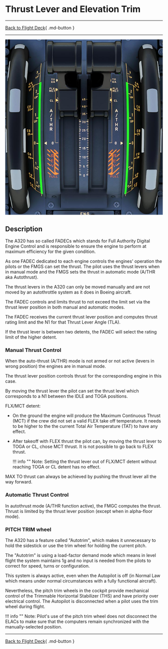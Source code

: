 # Thrust Lever and Elevation Trim

---

[Back to Flight Deck](../index.md){ .md-button }

---

![Thrust Lever and Elevation Trim](../../../assets/a32nx-briefing/pedestal/Thrust-lever-elev-trim.jpg "Thrust Lever and Elevation Trim")

## Description

The A320 has so called FADECs which stands for Full Authority Digital Engine Control and is responsible to ensure the engine to perform at maximum efficiency for the given condition.

As one FADEC dedicated to each engine controls the engines' operation the pilots or the FMGS can set the thrust. The pilot uses the thrust levers when in manual mode and the FMGS sets the thrust in automatic mode (A/THR aka Autothrust).

The thrust levers in the A320 can only be moved manually and are not moved by an autothrottle system as it does in Boeing aircraft.

The FADEC controls and limits thrust to not exceed the limit set via the  thrust lever position in both manual and automatic modes.

The FADEC receives the current thrust lever position and computes thrust rating limit and the N1 for that Thrust Lever Angle (TLA).

If the thrust lever is between two detents, the FADEC will select the rating limit of the higher detent.

### Manual Thrust Control

When the auto-thrust (A/THR) mode is not armed or not active (levers in wrong position) the engines are in manual mode.

The thrust lever position controls thrust for the corresponding engine in this case.

By moving the thrust lever the pilot can set the thrust level which corresponds to a N1 between the IDLE and TOGA positions.

FLX/MCT detent:

- On the ground the engine will produce the Maximum Continuous Thrust (MCT) if the crew did not set a valid FLEX take off temperature. It needs to be higher to the the current Total Air Temperature (TAT) to have any effect.

- After takeoff with FLEX thrust the pilot can, by moving the thrust lever to TOGA or CL, chose MCT thrust. It is not possible to go back to FLEX thrust.

    !!! info ""
        Note: Setting the thrust lever out of FLX/MCT detent without reaching TOGA or CL detent has no effect.

MAX TO thrust can always be achieved by pushing the thrust lever all the way forward.

### Automatic Thrust Control

In autothrust mode (A/THR function active), the FMGC computes the thrust. Thrust is limited by the thrust lever position (except when in alpha-floor mode).

### PITCH TRIM wheel

The A320 has a feature called "Autotrim", which makes it unnecessary to hold the sidestick or use the trim wheel for holding the current pitch.

The "Autotrim" is using a load-factor demand mode which means in level flight the system maintains 1g and no input is needed from the pilots to correct for speed, turns or configuration.

This system is always active, even when the Autopilot is off (in Normal Law which means under normal circumstances with a fully functional aircraft).

Nevertheless, the pitch trim wheels in the cockpit provide mechanical control of the Trimmable Horizontal Stabilizer (THS) and have priority over electrical control. The Autopilot is disconnected when a pilot uses the trim wheel during flight.

!!! info ""
    Note: Pilot's use of the pitch trim wheel does not disconnect the ELACs to make sure that the computers remain synchronized with the manually-selected position.

---

[Back to Flight Deck](../index.md){ .md-button }
